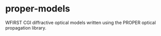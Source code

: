 # proper-models
WFIRST CGI diffractive optical models written using the PROPER optical propagation library.
